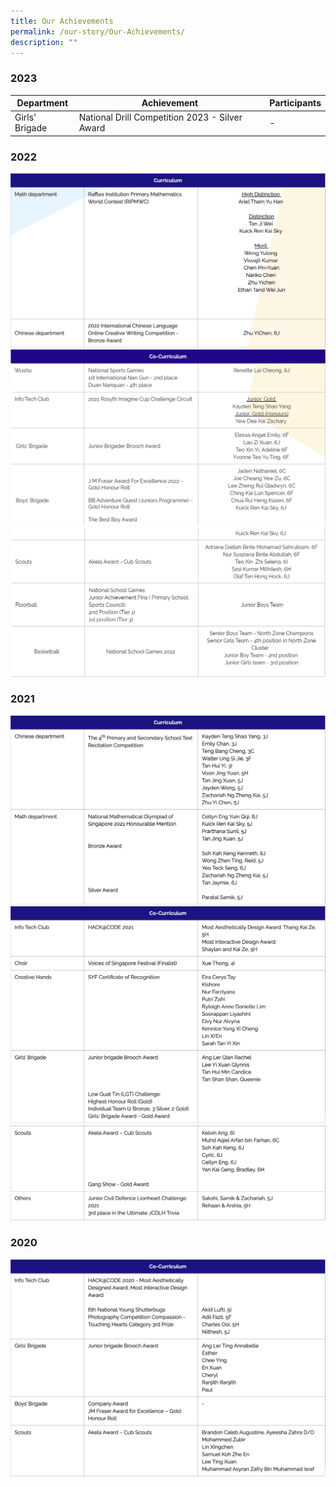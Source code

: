 ```yaml
---
title: Our Achievements
permalink: /our-story/Our-Achievements/
description: ""
---
```

### **2023**

| Department | Achievement | Participants |
| -------- | -------- | -------- |
| Girls' Brigade     | National Drill Competition 2023 - Silver Award     |-      |





### **2022**

![](/images/Our%20Story/Our%20Achievements/pic1.png)
![](/images/Our%20Story/Our%20Achievements/S1NEW.png)
![](/images/Our%20Story/Our%20Achievements/S2NEW.png)


### **2021**

![](/images/Our%20Story/Our%20Achievements/pic3.png)
![](/images/Our%20Story/Our%20Achievements/pic4.png)
![](/images/Our%20Story/Our%20Achievements/pic5.png)

### **2020**

![](/images/Our%20Story/Our%20Achievements/pic6.png)
